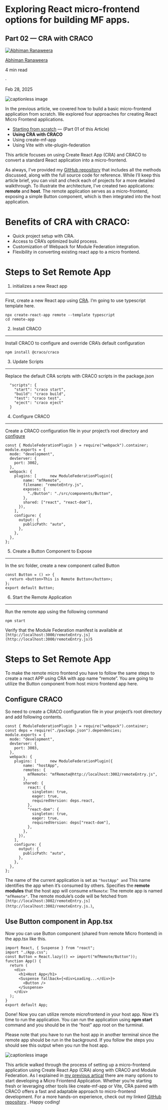 # Exploring React micro-frontend options for building MF apps.

## Part 02 — CRA with CRACO

[![Abhiman Ranaweera](https://miro.medium.com/v2/resize:fill:64:64/1*5csW6IzMy7Uq75Y-KjI36w.jpeg)](https://medium.com/@abhimanranaweera?source=post_page---byline--6720f36f56e4---------------------------------------)

[Abhiman Ranaweera](https://medium.com/@abhimanranaweera?source=post_page---byline--6720f36f56e4---------------------------------------)

4 min read

·

Feb 28, 2025

![captionless image](https://miro.medium.com/v2/resize:fit:2000/format:webp/1*qcjnA5XaNoCOnj7tpmFbPQ.png)

In the previous article, we covered how to build a basic micro-frontend application from scratch. We explored four approaches for creating React Micro Frontend applications.

- [Starting from scratch](https://medium.com/front-end-weekly/exploring-react-micro-frontend-options-for-building-mf-apps-819cc6602b80) — (Part 01 of this Article)
- **Using CRA with CRACO**
- Using create-mf-app
- Using Vite with vite-plugin-federation

This article focuses on using Create React App (CRA) and CRACO to convert a standard React application into a micro-frontend.

As always, I’ve provided my [GitHub repository](https://github.com/abhimax/react-micro-frontend-demo-series) that includes all the methods discussed, along with the full source code for reference. While I’ll keep this article brief, you can visit and check each of projects for a more detailed walkthrough. To illustrate the architecture, I’ve created two applications: **remote** and **host**. The remote application serves as a micro-frontend, exposing a simple Button component, which is then integrated into the host application.

# Benefits of CRA with CRACO:

- Quick project setup with CRA.
- Access to CRA’s optimized build process.
- Customization of Webpack for Module Federation integration.
- Flexibility in converting existing react app to a micro frontend.

# Steps to Set Remote App

1. initializes a new React app

---

First, create a new React app using [CRA](https://create-react-app.dev/). I’m going to use typescript template here.

```
npx create-react-app remote --template typescript
cd remote-app
```

2. Install CRACO

---

Install CRACO to configure and override CRA’s default configuration

```
npm install @craco/craco
```

3. Update Scripts

---

Replace the default CRA scripts with CRACO scripts in the package.json

```
  "scripts": {
    "start": "craco start",
    "build": "craco build",
    "test": "craco test",
    "eject": "craco eject"
  }
```

4. Configure CRACO

---

Create a CRACO configuration file in your project’s root directory and [configure](https://craco.js.org/docs/configuration/getting-started/)

```
const { ModuleFederationPlugin } = require("webpack").container;
module.exports = {
  mode: "development",
  devServer: {
    port: 3002,
  },
  webpack: {
    plugins: [      new ModuleFederationPlugin({
        name: "mfRemote",
        filename: "remoteEntry.js",
        exposes: {
          "./Button": "./src/components/Button",
        },
        shared: ["react", "react-dom"],
      }),
    ],
    configure: {
      output: {
        publicPath: "auto",
      },
    },
  },
};
```

5. Create a Button Component to Expose

---

In the src folder, create a new component called Button

```
const Button = () => {
  return <button>This is Remote Button</button>;
};
export default Button;
```

6. Start the Remote Application

---

Run the remote app using the following command

```
npm start
```

Verify that the Module Federation manifest is available at `[http://localhost:3000/remoteEntry.js](http://localhost:3000/remoteEntry.js)5`

# Steps to Set Remote App

To make the remote micro frontend you have to follow the same steps to create a react APP using CRA with app name “remote”. You are going to utilize the Button component from host micro frontend app here.

## Configure CRACO

So need to create a CRACO configuration file in your project’s root directory and add following contents.

```
const { ModuleFederationPlugin } = require("webpack").container;
const deps = require("./package.json").dependencies;
module.exports = {
  mode: "development",
  devServer: {
    port: 3003,
  },
  webpack: {
    plugins: [      new ModuleFederationPlugin({
        name: "hostApp",
        remotes: {
          mfRemote: "mfRemote@http://localhost:3002/remoteEntry.js",
        },
        shared: {
          react: {
            singleton: true,
            eager: true,
            requiredVersion: deps.react,
          },
          "react-dom": {
            singleton: true,
            eager: true,
            requiredVersion: deps["react-dom"],
          },
        },
      }),
    ],
    configure: {
      output: {
        publicPath: "auto",
      },
    },
  },
};
```

The name of the current application is set as `"hostApp" and` This name identifies the app when it’s consumed by others. Specifies the **remote modules** that the host app will consume `mfRemote`: The remote app is named `"mfRemote"`. The remote module’s code will be fetched from `[http://localhost:3002/remoteEntry.js](http://localhost:3002/remoteEntry.js.)`[.](http://localhost:3002/remoteEntry.js.)

## Use Button component in App.tsx

Now you can use Button component (shared from remote Micro frontend) in the app.tsx like this.

```
import React, { Suspense } from "react";
import "./App.css";
const Button = React.lazy(() => import("mfRemote/Button"));
function App() {
  return (
    <div>
      <h1>Host App</h1>
      <Suspense fallback={<div>Loading...</div>}>
        <Button />
      </Suspense>
    </div>
  );
}
export default App;
```

Done! Now you can utilize remote microfrontend in your host app. Now it’s time to run the application. You can run the application using **npm start** command and you should be in the “host” app root on the turminal.

Please note that you have to run the host app in another terminal since the remote app should be run in the background. If you follow the steps you should see this output when you run the host app.

![captionless image](https://miro.medium.com/v2/resize:fit:1320/format:webp/1*eD__oVfrCDE5icKg7spKOA.png)

This article walked through the process of setting up a micro-frontend application using Create React App (CRA) along with CRACO and Module Federation. As I explained in [my previous artical](https://medium.com/front-end-weekly/exploring-react-micro-frontend-options-for-building-mf-apps-819cc6602b80) there are many options to start developing a Micro Friontend Application. Whether you’re starting fresh or leveraging other tools like create-mf-app or Vite, CRA paired with CRACO offers a fast and adaptable approach to micro-frontend development. For a more hands-on experience, check out my linked [GitHub repository](https://github.com/abhimax/react-micro-frontend-demo-series/tree/main/cra) . Happy coding!
